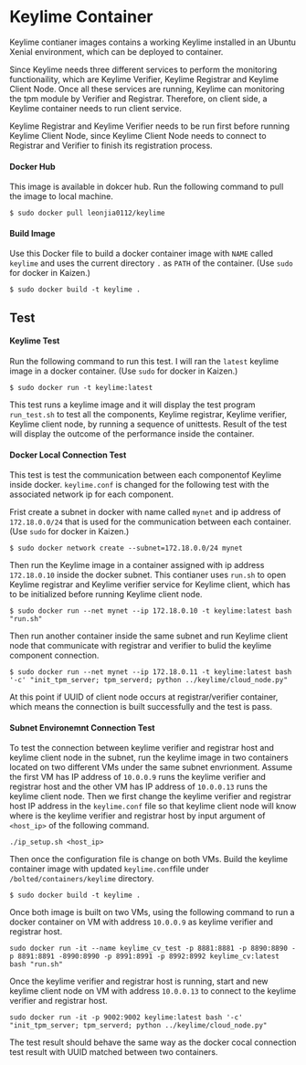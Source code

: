 # Keylime Container

Keylime contianer images contains a working Keylime installed in an Ubuntu Xenial environment, which can be deployed to container.

Since Keylime needs three different services to perform the monitoring functionaility, which are Keylime Verifier, Keylime Registrar and Keylime Client Node. Once all these services are running, Keylime can monitoring the tpm module by Verifier and Registrar. Therefore, on client side, a Keylime container needs to run client service.

Keylime Registrar and Keylime Verifier needs to be run first before running Keylime Client Node, since Keylime Client Node needs to connect to Registrar and Verifier to finish its registration process.
#### Docker Hub
This image is available in dokcer hub. Run the following command to pull the image to local machine.
```
$ sudo docker pull leonjia0112/keylime
```

#### Build Image 

Use this Docker file to  build a docker container image with ```NAME``` called ```keylime``` and uses the current directory ```.``` as ```PATH``` of the container. (Use ```sudo``` for docker in Kaizen.)
```
$ sudo docker build -t keylime .
```

## Test
#### Keylime Test
Run the following command to run this test. I will ran the ```latest``` keylime image in a docker container. (Use ```sudo``` for docker in Kaizen.)
```
$ sudo docker run -t keylime:latest
```
This test runs a keylime image and it will display the test program ```run_test.sh``` to test all the components, Keylime registrar, Keylime verifier, Keylime client node, by running a sequence of unittests. Result of the test will display the outcome of the performance inside the container.
#### Docker Local Connection Test
This test is test the communication between each componentof Keylime inside docker. ```keylime.conf``` is changed for the following test with the associated network ip for each component.

Frist create a subnet in docker with name called ```mynet``` and ip address of ```172.18.0.0/24``` that is used for the communication between each container. (Use ```sudo``` for docker in Kaizen.)
```
$ sudo docker network create --subnet=172.18.0.0/24 mynet
```
Then run the Keylime image in a container assigned with ip address ```172.18.0.10``` inside the docker subnet. This contianer uses ```run.sh``` to open Keylime registrar and Keylime verifier service for Keylime client, which has to be initialized before running Keylime client node.
```
$ sudo docker run --net mynet --ip 172.18.0.10 -t keylime:latest bash "run.sh"
```

Then run another container inside the same subnet and run Keylime client node that communicate with registrar and verifier to bulid the keylime component connection.
```
$ sudo docker run --net mynet --ip 172.18.0.11 -t keylime:latest bash '-c' "init_tpm_server; tpm_serverd; python ../keylime/cloud_node.py"
```

At this point if UUID of client node occurs at registrar/verifier container, which means the connection is built successfully and the test is pass.

#### Subnet Environemnt Connection Test
To test the connection between keylime verifier and registrar host and keylime client node in the subnet, run the keylime image in two containers located on two different VMs under the same subnet envrionment. Assume the first VM has IP address of ```10.0.0.9``` runs the keylime verifier and registrar host and the other VM has IP address of ```10.0.0.13``` runs the keylime client node. Then we first change the keylime verifier and registrar host IP address in the ```keylime.conf``` file so that keylime client node will know where is the keylime verifier and registrar host by input argument of ```<host_ip>``` of the following command.
```
./ip_setup.sh <host_ip>
```

Then once the configuration file is change on both VMs. Build the keylime container image with updated ```keylime.conf```file under ```/bolted/containers/keylime``` directory.
```
$ sudo docker build -t keylime .
```
Once both image is built on two VMs, using the following command to run a docker container on VM with address ```10.0.0.9``` as keylime verifier and registrar host.
```
sudo docker run -it --name keylime_cv_test -p 8881:8881 -p 8890:8890 -p 8891:8891 -8990:8990 -p 8991:8991 -p 8992:8992 keylime_cv:latest bash "run.sh" 
```
Once the keylime verifier and registrar host is running, start and new keylime client node on VM with address ```10.0.0.13``` to connect to the keylime verifier and registrar host.
```
sudo docker run -it -p 9002:9002 keylime:latest bash '-c' "init_tpm_server; tpm_serverd; python ../keylime/cloud_node.py"
```
The test result should behave the same way as the docker cocal connection test result with UUID matched between two containers.

